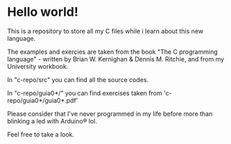 # Hello world!

This is a repository to store all my C files while i learn about this new language.

The examples and exercies are taken from the book "The C programming language" - written by Brian W. Kernighan & Dennis M. Ritchie, 
and from my University workbook.

In "c-repo/src" you can find all the source codes.

In "c-repo/guia0*/" you can find exercises taken from 'c-repo/guia0*/guia0*.pdf'

Please consider that I've never programmed in my life before more than blinking
a led with Arduino® lol.

Feel free to take a look.

